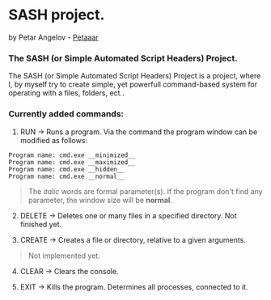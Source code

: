 # SASH project.
by Petar Angelov - [Petaaar](https://github.com/Petaaar)

### The SASH (or Simple Automated Script Headers) Project.

The SASH (or Simple Automated Script Headers) Project is a project, where I, by myself try to 
create simple, yet powerfull command-based system for operating with a files, folders, ect..

### Currently added commands:
1. RUN -> Runs a program. Via the command the program window can be modified as follows:  
```  
Program name: cmd.exe __minimized__  
Program name: cmd.exe __maximized__  
Program name: cmd.exe __hidden__  
Program name: cmd.exe __normal__
```  
> The *italic* words are formal parameter(s). If the program don't find any parameter, the window size will be **normal**.  

2. DELETE -> Deletes one or many files in a specified directory. Not finished yet.  

3. CREATE -> Creates a file or directory, relative to a given arguments.
> Not implemented yet.

4. CLEAR -> Clears the console.  

5. EXIT -> Kills the program. Determines all processes, connected to it.
